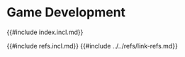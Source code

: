 # Game Development

{{#include index.incl.md}}

{{#include refs.incl.md}}
{{#include ../../refs/link-refs.md}}

<div class="hidden">
</div>
